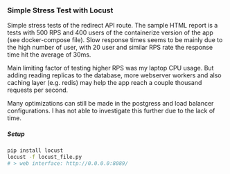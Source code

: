 ### Simple Stress Test with Locust

Simple stress tests of the redirect API route. The sample HTML report is a tests with 500 RPS and 400 users of the containerize version of the app (see docker-compose file). Slow response times seems to be mainly due to the high number of user, with 20 user and similar RPS rate the response time hit the average of 30ms.

Main limiting factor of testing higher RPS was my laptop CPU usage. But adding reading replicas to the database, more webserver workers and also caching layer (e.g. redis) may help the app reach a couple thousand requests per second.

Many optimizations can still be made in the postgress and load balancer configurations. I has not able to investigate this further due to the lack of time.

##### Setup

```bash
pip install locust
locust -f locust_file.py
# > web interface: http://0.0.0.0:8089/
```
